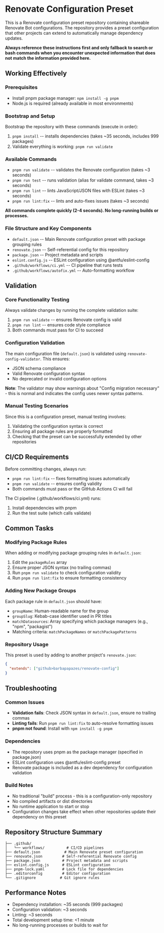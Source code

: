# Renovate Configuration Preset

This is a Renovate configuration preset repository containing shareable Renovate Bot configurations. The repository provides a preset configuration that other projects can extend to automatically manage dependency updates.

**Always reference these instructions first and only fallback to search or bash commands when you encounter unexpected information that does not match the information provided here.**

## Working Effectively

### Prerequisites
- Install pnpm package manager: `npm install -g pnpm`
- Node.js is required (already available in most environments)

### Bootstrap and Setup
Bootstrap the repository with these commands (execute in order):
1. `pnpm install` -- installs dependencies (takes ~35 seconds, includes 999 packages)
2. Validate everything is working: `pnpm run validate`

### Available Commands
- `pnpm run validate` -- validates the Renovate configuration (takes ~3 seconds)
- `pnpm run test` -- runs validation (alias for validate command, takes ~3 seconds)
- `pnpm run lint` -- lints JavaScript/JSON files with ESLint (takes ~3 seconds)
- `pnpm run lint:fix` -- lints and auto-fixes issues (takes ~3 seconds)

**All commands complete quickly (2-4 seconds). No long-running builds or processes.**

### File Structure and Key Components
- `default.json` -- Main Renovate configuration preset with package grouping rules
- `renovate.json` -- Self-referential config for this repository
- `package.json` -- Project metadata and scripts
- `eslint.config.js` -- ESLint configuration using @antfu/eslint-config
- `.github/workflows/ci.yml` -- CI pipeline that runs tests
- `.github/workflows/autofix.yml` -- Auto-formatting workflow

## Validation

### Core Functionality Testing
Always validate changes by running the complete validation suite:
1. `pnpm run validate` -- ensures Renovate config is valid
2. `pnpm run lint` -- ensures code style compliance
3. Both commands must pass for CI to succeed

### Configuration Validation
The main configuration file (`default.json`) is validated using `renovate-config-validator`. This ensures:
- JSON schema compliance
- Valid Renovate configuration syntax
- No deprecated or invalid configuration options

**Note**: The validator may show warnings about "Config migration necessary" - this is normal and indicates the config uses newer syntax patterns.

### Manual Testing Scenarios
Since this is a configuration preset, manual testing involves:
1. Validating the configuration syntax is correct
2. Ensuring all package rules are properly formatted
3. Checking that the preset can be successfully extended by other repositories

## CI/CD Requirements
Before committing changes, always run:
- `pnpm run lint:fix` -- fixes formatting issues automatically
- `pnpm run validate` -- ensures config validity
- Both commands must pass or the GitHub Actions CI will fail

The CI pipeline (.github/workflows/ci.yml) runs:
1. Install dependencies with pnpm
2. Run the test suite (which calls validate)

## Common Tasks

### Modifying Package Rules
When adding or modifying package grouping rules in `default.json`:
1. Edit the `packageRules` array
2. Ensure proper JSON syntax (no trailing commas)
3. Run `pnpm run validate` to check configuration validity
4. Run `pnpm run lint:fix` to ensure formatting consistency

### Adding New Package Groups
Each package rule in `default.json` should have:
- `groupName`: Human-readable name for the group
- `groupSlug`: Kebab-case identifier used in PR titles
- `matchDatasources`: Array specifying which package managers (e.g., "npm", "packagist")
- Matching criteria: `matchPackageNames` or `matchPackagePatterns`

### Repository Usage
This preset is used by adding to another project's `renovate.json`:
```json
{
  "extends": ["github>barbapapazes/renovate-config"]
}
```

## Troubleshooting

### Common Issues
- **Validation fails**: Check JSON syntax in `default.json`, ensure no trailing commas
- **Linting fails**: Run `pnpm run lint:fix` to auto-resolve formatting issues
- **pnpm not found**: Install with `npm install -g pnpm`

### Dependencies
- The repository uses pnpm as the package manager (specified in package.json)
- ESLint configuration uses @antfu/eslint-config preset
- Renovate package is included as a dev dependency for configuration validation

### Build Notes
- No traditional "build" process - this is a configuration-only repository
- No compiled artifacts or dist directories
- No runtime application to start or stop
- Configuration changes take effect when other repositories update their dependency on this preset

## Repository Structure Summary

```
├── .github/
│   └── workflows/          # CI/CD pipelines
├── default.json           # Main Renovate preset configuration
├── renovate.json         # Self-referential Renovate config
├── package.json          # Project metadata and scripts
├── eslint.config.js      # ESLint configuration
├── pnpm-lock.yaml        # Lock file for dependencies
├── .editorconfig         # Editor configuration
└── .gitignore           # Git ignore rules
```

## Performance Notes
- Dependency installation: ~35 seconds (999 packages)
- Configuration validation: ~3 seconds
- Linting: ~3 seconds
- Total development setup time: <1 minute
- No long-running processes or builds to wait for

